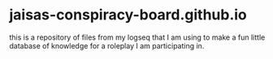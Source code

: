 # jaisas-conspiracy-board.github.io
this is a repository of files from my logseq that I am using to make a fun little database of knowledge for a roleplay I am participating in.
